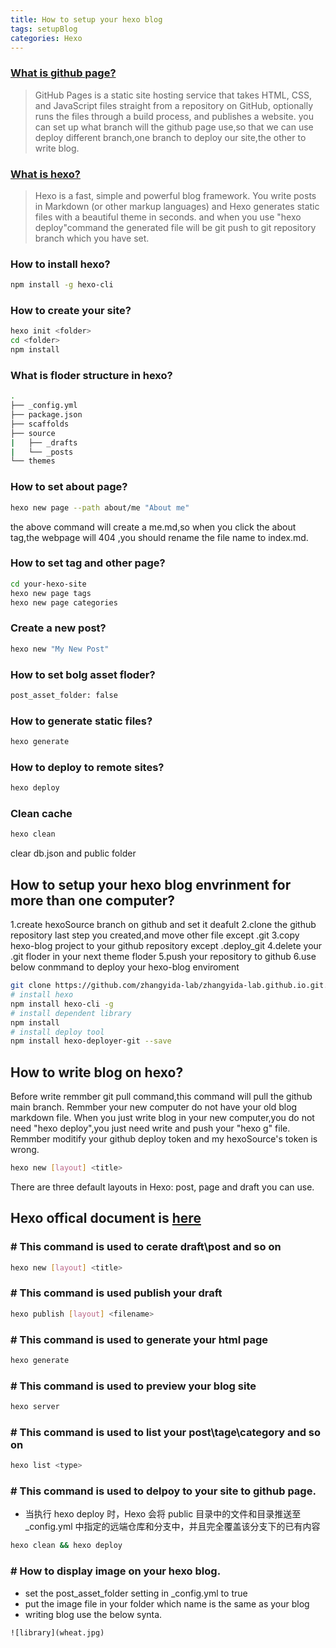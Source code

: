 ```yaml
---
title: How to setup your hexo blog
tags: setupBlog
categories: Hexo
---
```


### [What is github page?](https://docs.github.com/en/pages/getting-started-with-github-pages/about-github-pages)

>GitHub Pages is a static site hosting service that takes HTML, CSS, and JavaScript files straight from a repository on GitHub, optionally runs the files through a build process, and publishes a website. you can set up what branch will the github page use,so that we can use deploy different branch,one branch to deploy our site,the other to write blog.

### [What is hexo?](https://hexo.io/docs/)

>Hexo is a fast, simple and powerful blog framework. You write posts in Markdown (or other markup languages) and Hexo generates static files with a beautiful theme in seconds.
and when you use "hexo deploy"command the generated file will be git push to git repository branch which you have set.

### How to install hexo?

``` bash
npm install -g hexo-cli
```
<!--more-->
### How to create your site?

``` bash
hexo init <folder>
cd <folder>
npm install
```

### What is floder structure in hexo?

``` bash
.
├── _config.yml
├── package.json
├── scaffolds
├── source
|   ├── _drafts
|   └── _posts
└── themes
```

### How to set about page?

``` bash
hexo new page --path about/me "About me"
```

the above command will create a me.md,so when you click the about tag,the webpage will 404 ,you should rename the file name to index.md.

### How to set tag and other page?

``` bash
cd your-hexo-site
hexo new page tags
hexo new page categories
```

### Create a new post?

``` bash
hexo new "My New Post"
```

### How to set bolg asset floder?

``` bash
post_asset_folder: false
```

### How to generate static files?

``` bash
hexo generate
```

### How to deploy to remote sites?

``` bash
hexo deploy
```

### Clean cache

``` bash
hexo clean
```

clear db.json and public folder

## How to setup your hexo blog envrinment for more than one computer?

1.create  hexoSource branch on github and set it deafult
2.clone the github repository last step you created,and move other file except .git
3.copy hexo-blog project to your github repository except .deploy_git
4.delete your .git floder in your next theme floder
5.push your repository to github 
6.use below conmmand to deploy your hexo-blog enviroment

``` bash
git clone https://github.com/zhangyida-lab/zhangyida-lab.github.io.git.github.io.git
# install hexo
npm install hexo-cli -g
# install dependent library
npm install 
# install deploy tool
npm install hexo-deployer-git --save
```

## How to write blog on hexo?

Before write remmber git pull command,this command will pull the github main branch.
Remmber your new computer do not have your old blog markdown file.
When you just write blog in your new computer,you do not need "hexo deploy",you just need write and push your "hexo g" file.
Remmber moditify your github deploy token and my hexoSource's token is wrong.

``` bash
hexo new [layout] <title>
```

There are three default layouts in Hexo: post, page and draft you can use.


## Hexo offical document is [here](https://hexo.io/docs/commands.html)

### \# This command is used to cerate draft\post and so on 

``` bash
hexo new [layout] <title>
```

### \# This command is used publish your draft

``` bash
hexo publish [layout] <filename>
```

### \# This command is used to generate your html page

``` bash
hexo generate
```

### \# This command is used to preview your blog site

``` bash
hexo server
```

### \# This command is used to list your post\tage\category and so on 

``` bash
hexo list <type>
```

### \# This command is used to delpoy to your site to github page.

- 当执行 hexo deploy 时，Hexo 会将 public 目录中的文件和目录推送至 _config.yml 中指定的远端仓库和分支中，并且完全覆盖该分支下的已有内容

``` bash
hexo clean && hexo deploy
```



### \# How to display image on your hexo blog.

- set the post_asset_folder setting in _config.yml to true
- put the image file in your folder which name is the same as your blog
- writing blog use the below synta.
  
```
![library](wheat.jpg)
```


